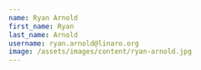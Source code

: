 ```yaml
---
name: Ryan Arnold
first_name: Ryan
last_name: Arnold
username: ryan.arnold@linaro.org
image: /assets/images/content/ryan-arnold.jpg
---
```

